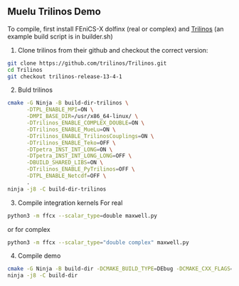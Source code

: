 
## Muelu Trilinos Demo

To compile, first install FEniCS-X dolfinx (real or complex)
and [Trilinos](https://github.com/trilinos/Trilinos.git)  (an example build script is in builder.sh)

1. Clone trilinos from their github and checkout the correct version:
```bash
git clone https://github.com/trilinos/Trilinos.git
cd Trilinos
git checkout trilinos-release-13-4-1
```
2. Buld trilinos
```bash
cmake -G Ninja -B build-dir-trilinos \
      -DTPL_ENABLE_MPI=ON \
      -DMPI_BASE_DIR=/usr/x86_64-linux/ \
      -DTrilinos_ENABLE_COMPLEX_DOUBLE=ON \
      -DTrilinos_ENABLE_MueLu=ON \
      -DTrilinos_ENABLE_TrilinosCouplings=ON \
      -DTrilinos_ENABLE_Teko=OFF \
      -DTpetra_INST_INT_LONG=ON \
      -DTpetra_INST_INT_LONG_LONG=OFF \
      -DBUILD_SHARED_LIBS=ON \
      -DTrilinos_ENABLE_PyTrilinos=OFF \
      -DTPL_ENABLE_Netcdf=OFF \
      .
ninja -j8 -C build-dir-trilinos

```

3. Compile integration kernels
For real

```bash
python3 -m ffcx --scalar_type=double maxwell.py
```

or for complex

```bash
python3 -m ffcx --scalar_type="double complex" maxwell.py
```

4. Compile demo

```bash
cmake -G Ninja -B build-dir -DCMAKE_BUILD_TYPE=DEbug -DCMAKE_CXX_FLAGS="-fmax-errors=1"
ninja -j8 -C build-dir
```
